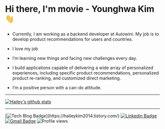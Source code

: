 # Hi there, I'm movie - Younghwa Kim <img width="30px" height="30" src="https://github.com/SatYu26/SatYu26/raw/master/Assets/Hi.gif" />

- Currently, I am working as a backend developer at Autowini. My job is to develop product recommendations for users and countries.

- I love my job
- I’m learning new things and facing new challenges every day. 
- I build applications capable of delivering a wide array of personalized experiences, including specific product recommendations, personalized product re-ranking, and customized direct marketing.
- I’m a positive person with a can-do attitude.
---
[![Hailey's github stats](https://github-readme-stats.vercel.app/api?username=haileykim2014)](https://github.com/anuraghazra/github-readme-stats)

---
 [![Tech Blog Badge](http://img.shields.io/badge/-Tech%20blog-black?style=flat-square&logo=github&link=[https://zzsza.github.io/](https://haileykim2014.tistory.com/))](https://haileykim2014.tistory.com/)
  [![Linkedin Badge](https://img.shields.io/badge/-LinkedIn-blue?style=flat-square&logo=Linkedin&logoColor=white&link=https://www.linkedin.com/in/moviekim/)](https://www.linkedin.com/in/moviekim/)
  [![Gmail Badge](https://img.shields.io/badge/Gmail-d14836?style=flat-square&logo=Gmail&logoColor=white&link=mailto:haileykim2014@gmail.com)](mailto:haileykim2014@gmail.com)
  ![Profile views](https://gpvc.arturio.dev/haileykim2014)  
